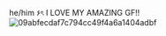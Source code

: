he/him ۶ৎ
I LOVE MY AMAZING GF!!
![09abfecdaf7c794cc49f4a6a1404adbf](https://github.com/user-attachments/assets/902458ad-fc86-4268-b701-dcaecfd8210c)


